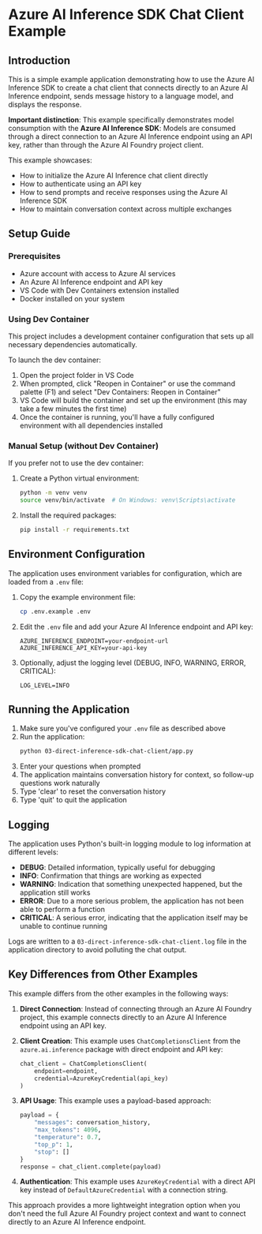 # Azure AI Inference SDK Chat Client Example

## Introduction

This is a simple example application demonstrating how to use the Azure AI Inference SDK to create a chat client that connects directly to an Azure AI Inference endpoint, sends message history to a language model, and displays the response.

**Important distinction**: This example specifically demonstrates model consumption with the **Azure AI Inference SDK**: Models are consumed through a direct connection to an Azure AI Inference endpoint using an API key, rather than through the Azure AI Foundry project client.

This example showcases:
- How to initialize the Azure AI Inference chat client directly
- How to authenticate using an API key
- How to send prompts and receive responses using the Azure AI Inference SDK
- How to maintain conversation context across multiple exchanges

## Setup Guide

### Prerequisites

- Azure account with access to Azure AI services
- An Azure AI Inference endpoint and API key
- VS Code with Dev Containers extension installed
- Docker installed on your system

### Using Dev Container

This project includes a development container configuration that sets up all necessary dependencies automatically.

To launch the dev container:

1. Open the project folder in VS Code
2. When prompted, click "Reopen in Container" or use the command palette (F1) and select "Dev Containers: Reopen in Container"
3. VS Code will build the container and set up the environment (this may take a few minutes the first time)
4. Once the container is running, you'll have a fully configured environment with all dependencies installed

### Manual Setup (without Dev Container)

If you prefer not to use the dev container:

1. Create a Python virtual environment:
   ```bash
   python -m venv venv
   source venv/bin/activate  # On Windows: venv\Scripts\activate
   ```

2. Install the required packages:
   ```bash
   pip install -r requirements.txt
   ```

## Environment Configuration

The application uses environment variables for configuration, which are loaded from a `.env` file:

1. Copy the example environment file:
   ```bash
   cp .env.example .env
   ```

2. Edit the `.env` file and add your Azure AI Inference endpoint and API key:
   ```
   AZURE_INFERENCE_ENDPOINT=your-endpoint-url
   AZURE_INFERENCE_API_KEY=your-api-key
   ```

3. Optionally, adjust the logging level (DEBUG, INFO, WARNING, ERROR, CRITICAL):
   ```
   LOG_LEVEL=INFO
   ```

## Running the Application

1. Make sure you've configured your `.env` file as described above
2. Run the application:
   ```bash
   python 03-direct-inference-sdk-chat-client/app.py
   ```
3. Enter your questions when prompted
4. The application maintains conversation history for context, so follow-up questions work naturally
5. Type 'clear' to reset the conversation history
6. Type 'quit' to quit the application

## Logging

The application uses Python's built-in logging module to log information at different levels:

- **DEBUG**: Detailed information, typically useful for debugging
- **INFO**: Confirmation that things are working as expected
- **WARNING**: Indication that something unexpected happened, but the application still works
- **ERROR**: Due to a more serious problem, the application has not been able to perform a function
- **CRITICAL**: A serious error, indicating that the application itself may be unable to continue running

Logs are written to a `03-direct-inference-sdk-chat-client.log` file in the application directory to avoid polluting the chat output.

## Key Differences from Other Examples

This example differs from the other examples in the following ways:

1. **Direct Connection**: Instead of connecting through an Azure AI Foundry project, this example connects directly to an Azure AI Inference endpoint using an API key.

2. **Client Creation**: This example uses `ChatCompletionsClient` from the `azure.ai.inference` package with direct endpoint and API key:
   ```python
   chat_client = ChatCompletionsClient(
       endpoint=endpoint,
       credential=AzureKeyCredential(api_key)
   )
   ```

3. **API Usage**: This example uses a payload-based approach:
   ```python
   payload = {
       "messages": conversation_history,
       "max_tokens": 4096,
       "temperature": 0.7,
       "top_p": 1,
       "stop": []
   }
   response = chat_client.complete(payload)
   ```

4. **Authentication**: This example uses `AzureKeyCredential` with a direct API key instead of `DefaultAzureCredential` with a connection string.

This approach provides a more lightweight integration option when you don't need the full Azure AI Foundry project context and want to connect directly to an Azure AI Inference endpoint.
